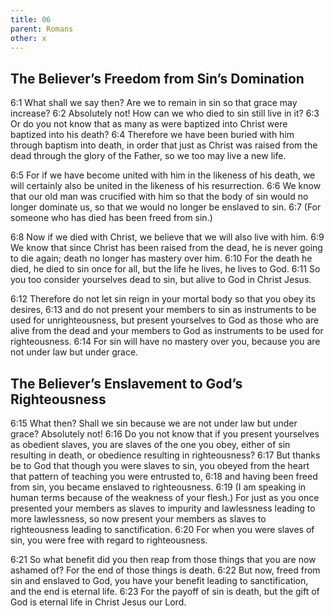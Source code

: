 ```yaml
---
title: 06
parent: Romans
other: x
---
```


## The Believer’s Freedom from Sin’s Domination

<a name="6:1">6:1</a> What shall we say then? Are we to remain in sin so that grace may increase? <a name="6:2">6:2</a> Absolutely not! How can we who died to sin still live in it? <a name="6:3">6:3</a> Or do you not know that as many as were baptized into Christ were baptized into his death? <a name="6:4">6:4</a> Therefore we have been buried with him through baptism into death, in order that just as Christ was raised from the dead through the glory of the Father, so we too may live a new life.

<a name="6:5">6:5</a> For if we have become united with him in the likeness of his death, we will certainly also be united in the likeness of his resurrection. <a name="6:6">6:6</a> We know that our old man was crucified with him so that the body of sin would no longer dominate us, so that we would no longer be enslaved to sin. <a name="6:7">6:7</a> (For someone who has died has been freed from sin.)

<a name="6:8">6:8</a> Now if we died with Christ, we believe that we will also live with him. <a name="6:9">6:9</a> We know that since Christ has been raised from the dead, he is never going to die again; death no longer has mastery over him. <a name="6:10">6:10</a> For the death he died, he died to sin once for all, but the life he lives, he lives to God. <a name="6:11">6:11</a> So you too consider yourselves dead to sin, but alive to God in Christ Jesus.

<a name="6:12">6:12</a> Therefore do not let sin reign in your mortal body so that you obey its desires, <a name="6:13">6:13</a> and do not present your members to sin as instruments to be used for unrighteousness, but present yourselves to God as those who are alive from the dead and your members to God as instruments to be used for righteousness. <a name="6:14">6:14</a> For sin will have no mastery over you, because you are not under law but under grace.

## The Believer’s Enslavement to God’s Righteousness

<a name="6:15">6:15</a> What then? Shall we sin because we are not under law but under grace? Absolutely not! <a name="6:16">6:16</a> Do you not know that if you present yourselves as obedient slaves, you are slaves of the one you obey, either of sin resulting in death, or obedience resulting in righteousness? <a name="6:17">6:17</a> But thanks be to God that though you were slaves to sin, you obeyed from the heart that pattern of teaching you were entrusted to, <a name="6:18">6:18</a> and having been freed from sin, you became enslaved to righteousness. <a name="6:19">6:19</a> (I am speaking in human terms because of the weakness of your flesh.) For just as you once presented your members as slaves to impurity and lawlessness leading to more lawlessness, so now present your members as slaves to righteousness leading to sanctification. <a name="6:20">6:20</a> For when you were slaves of sin, you were free with regard to righteousness.

<a name="6:21">6:21</a> So what benefit did you then reap from those things that you are now ashamed of? For the end of those things is death. <a name="6:22">6:22</a> But now, freed from sin and enslaved to God, you have your benefit leading to sanctification, and the end is eternal life. <a name="6:23">6:23</a> For the payoff of sin is death, but the gift of God is eternal life in Christ Jesus our Lord.
